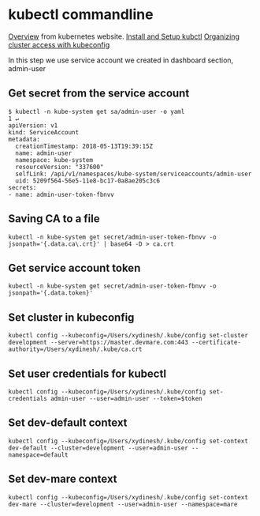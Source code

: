 # kubectl commandline

[Overview](https://kubernetes.io/docs/reference/kubectl/overview/) from kubernetes website.
[Install and Setup kubctl](https://kubernetes.io/docs/tasks/tools/install-kubectl/)
[Organizing cluster access with kubeconfig](https://kubernetes.io/docs/concepts/configuration/organize-cluster-access-kubeconfig/)

In this step we use service account we created in dashboard section, admin-user

## Get secret from the service account
```
$ kubectl -n kube-system get sa/admin-user -o yaml                                        1 ↵
apiVersion: v1
kind: ServiceAccount
metadata:
  creationTimestamp: 2018-05-13T19:39:15Z
  name: admin-user
  namespace: kube-system
  resourceVersion: "337600"
  selfLink: /api/v1/namespaces/kube-system/serviceaccounts/admin-user
  uid: 5209f564-56e5-11e8-bc17-0a8ae205c3c6
secrets:
- name: admin-user-token-fbnvv
```

## Saving CA to a file
```
kubectl -n kube-system get secret/admin-user-token-fbnvv -o jsonpath='{.data.ca\.crt}' | base64 -D > ca.crt
```

## Get service account token

```
kubectl -n kube-system get secret/admin-user-token-fbnvv -o jsonpath='{.data.token}'
```

## Set cluster in kubeconfig

```
kubectl config --kubeconfig=/Users/xydinesh/.kube/config set-cluster development --server=https://master.devmare.com:443 --certificate-authority=/Users/xydinesh/.kube/ca.crt
```

## Set user credentials for kubectl

```
kubectl config --kubeconfig=/Users/xydinesh/.kube/config set-credentials admin-user --user=admin-user --token=$token
```

## Set dev-default context
```
kubectl config --kubeconfig=/Users/xydinesh/.kube/config set-context dev-default --cluster=development --user=admin-user --namespace=default
```

## Set dev-mare context
```
kubectl config --kubeconfig=/Users/xydinesh/.kube/config set-context dev-mare --cluster=development --user=admin-user --namespace=mare
```